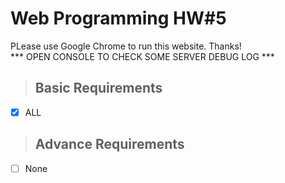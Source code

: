 # Web Programming HW#5
PLease use Google Chrome to run this website. Thanks!  
*** OPEN CONSOLE TO CHECK SOME SERVER DEBUG LOG ***

>## Basic Requirements
- [x] ALL

>## Advance Requirements
- [ ] None